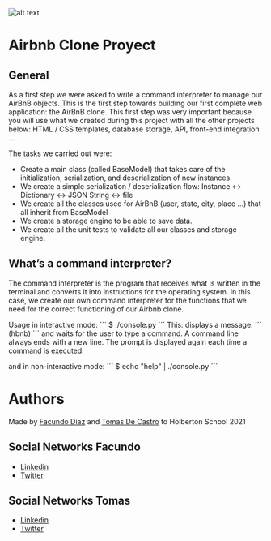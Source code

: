 ![alt text](https://raw.github.com/facu2279/AirBnB_clone/main/airbnbimage.png)
# Airbnb Clone Proyect

General
-------------
As a first step we were asked to write a command interpreter to manage our AirBnB objects.
This is the first step towards building our first complete web application: the AirBnB clone. This first step was very important because you will use what we created during this project with all the other projects below: HTML / CSS templates, database storage, API, front-end integration ...

The tasks we carried out were:

- Create a main class (called BaseModel) that takes care of the initialization, serialization, and deserialization of new instances.
- We create a simple serialization / deserialization flow: Instance <-> Dictionary <-> JSON String <-> file
- We create all the classes used for AirBnB (user, state, city, place ...) that all inherit from BaseModel
- We create a storage engine to be able to save data.
- We create all the unit tests to validate all our classes and storage engine.

What’s a command interpreter?
------------------
The command interpreter is the program that receives what is written in the terminal and converts it into instructions for the operating system. In this case, we create our own command interpreter for the functions that we need for the correct functioning of our Airbnb clone.

Usage in interactive mode: 
´´´
$ ./console.py
´´´
This: displays a message:
´´´
(hbnb)
´´´
and waits for the user to type a command. A command line always ends with a new line. The prompt is displayed again each time a command is executed.

and in non-interactive mode:
´´´
$ echo "help" | ./console.py
´´´
# Authors
Made by [Facundo Diaz](https://github.com/facu2279)
and [Tomas De Castro](https://github.com/tomi1710)
to Holberton School 2021

Social Networks Facundo
-------------------
- [Linkedin](https://www.linkedin.com/in/facundo-d%C3%ADaz-720110149/)
- [Twitter](https://twitter.com/facudiazuy)

Social Networks Tomas
-------------------
- [Linkedin](https://www.linkedin.com)
- [Twitter](https://twitter.com/Tomasdecastro6)